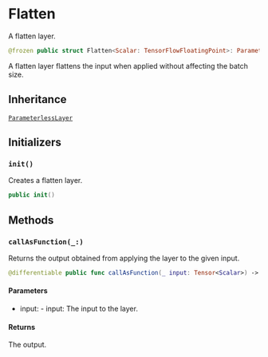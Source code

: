 # Flatten

A flatten layer.

``` swift
@frozen public struct Flatten<Scalar: TensorFlowFloatingPoint>: ParameterlessLayer
```

A flatten layer flattens the input when applied without affecting the batch size.

## Inheritance

[`ParameterlessLayer`](/ParameterlessLayer)

## Initializers

### `init()`

Creates a flatten layer.

``` swift
public init()
```

## Methods

### `callAsFunction(_:)`

Returns the output obtained from applying the layer to the given input.

``` swift
@differentiable public func callAsFunction(_ input: Tensor<Scalar>) -> Tensor<Scalar>
```

#### Parameters

  - input: - input: The input to the layer.

#### Returns

The output.
